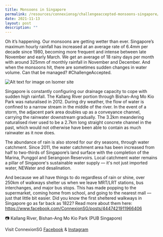 ```yaml
---
title: Monsoons in Singapore
permalink: /resources/connexionsg/challengeaccepted-monsoons-singapore/
date: 2021-11-13
layout: post
description: ""
---
```

Oh it’s happening. Our monsoons are getting wetter than ever. Singapore’s maximum hourly rainfall has increased at an average rate of 6.4mm per decade since 1980, becoming more frequent and intense between late November and early March. We get an average of 18 rainy days per month with around 325mm of monthly rainfall in November and December. And when the monsoons hit, there are sometimes sudden changes in water volume. Can that be managed? #ChallengeAccepted.

![Alt text for image on Isomer site](/images/monsoonkallangriver.jpg)

Singapore is constantly configuring our drainage capacity to cope with sudden high rainfall. The Kallang River portion through Bishan-Ang Mo Kio Park was naturalised in 2012. During dry weather, the flow of water is confined to a narrow stream in the middle of the river. In the event of a storm, the adjacent park area doubles up as a conveyance channel, carrying the rainwater downstream gradually. The 3.2km meandering naturalised river used to be a 2.7km long straight concrete channel in the past, which would not otherwise have been able to contain as much rainwater as it now does.

The abundance of rain is also stored for our dry seasons, through water catchment. Since 2011, the water catchment area has been increased from half to two-thirds of Singapore’s land surface with the completion of the Marina, Punggol and Serangoon Reservoirs. Local catchment water remains a pillar of Singapore's sustainable water supply — it's not just imported water, NEWater and desalination.

And because we all have things to do regardless of rain or shine, over 250km of walkways shelter us when we leave MRT/LRT stations, bus interchanges, and major bus stops. This has made popping to the supermarket, coming home from school, and going to the nearest mall — just that little bit easier. 
Did you know the first sheltered walkways in Singapore go as far back as 1822? Read more about them here: https://www.facebook.com/ConnexionSG/posts/4447421911966406

📷 Kallang River, Bishan-Ang Mo Kio Park (PUB Singapore)

Visit ConnexionSG [Facebook](https://www.facebook.com/ConnexionSG) & [Instagram](https://www.instagram.com/connexionsg/)